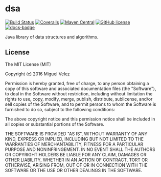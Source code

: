 # dsa

[![Build Status](https://travis-ci.org/mijecu25/dsa.svg?branch=0.2.1)](https://travis-ci.org/mijecu25/dsa)
[![Coveralls](https://img.shields.io/coveralls/mijecu25/dsa.svg?branch=0.2.1)](https://coveralls.io/github/mijecu25/dsa?branch=0.2.1)
[![Maven Central](https://maven-badges.herokuapp.com/maven-central/com.mijecu25/dsa/badge.svg)](http://search.maven.org/#search%7Cga%7C1%7Ca%3A%22dsa%22)
[![GitHub license](https://img.shields.io/badge/license-MIT-blue.svg)](https://raw.githubusercontent.com/mijecu25/dsa/0.2.1/LICENSE)
[![docs-badge](https://img.shields.io/badge/API-docs-blue.svg)](http://www.mijecu25.com/software/dsa/)

Java library of data structures and algorithms.

## License

The MIT License (MIT)

Copyright (c) 2016 Miguel Velez

Permission is hereby granted, free of charge, to any person obtaining a copy
of this software and associated documentation files (the "Software"), to deal
in the Software without restriction, including without limitation the rights
to use, copy, modify, merge, publish, distribute, sublicense, and/or sell
copies of the Software, and to permit persons to whom the Software is
furnished to do so, subject to the following conditions:

The above copyright notice and this permission notice shall be included in all
copies or substantial portions of the Software.

THE SOFTWARE IS PROVIDED "AS IS", WITHOUT WARRANTY OF ANY KIND, EXPRESS OR
IMPLIED, INCLUDING BUT NOT LIMITED TO THE WARRANTIES OF MERCHANTABILITY,
FITNESS FOR A PARTICULAR PURPOSE AND NONINFRINGEMENT. IN NO EVENT SHALL THE
AUTHORS OR COPYRIGHT HOLDERS BE LIABLE FOR ANY CLAIM, DAMAGES OR OTHER
LIABILITY, WHETHER IN AN ACTION OF CONTRACT, TORT OR OTHERWISE, ARISING FROM,
OUT OF OR IN CONNECTION WITH THE SOFTWARE OR THE USE OR OTHER DEALINGS IN THE
SOFTWARE.
